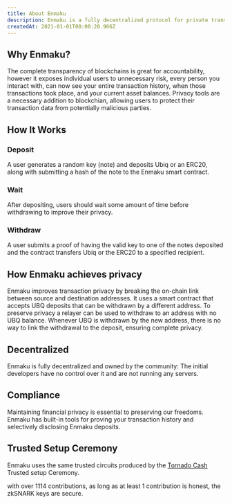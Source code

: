 ```yaml
---
title: About Enmaku
description: Enmaku is a fully decentralized protocol for private transactions on Ubiq.
createdAt: 2021-01-01T00:00:20.966Z
---
```


## Why Enmaku?

The complete transparency of blockchains is great for accountability, however it exposes individual users to unnecessary risk, every person you interact with, can now see your entire transaction history, when those transactions took place, and your current asset balances. Privacy tools are a necessary addition to blockchian, allowing users to protect their transaction data from potentially malicious parties.

## How It Works
### Deposit
A user generates a random key (note) and deposits Ubiq or an ERC20, along with submitting a hash of the note to the Enmaku smart contract.

### Wait
After depositing, users should wait some amount of time before withdrawing to improve their privacy.

### Withdraw
A user submits a proof of having the valid key to one of the notes deposited and the contract transfers Ubiq or the ERC20 to a specified recipient.

## How Enmaku achieves privacy

Enmaku improves transaction privacy by breaking the on-chain link between source and destination addresses. It uses a smart contract that accepts UBQ deposits that can be withdrawn by a different address. To preserve privacy a relayer can be used to withdraw to an address with no UBQ balance. Whenever UBQ is withdrawn by the new address, there is no way to link the withdrawal to the deposit, ensuring complete privacy.

## Decentralized

Enmaku is fully decentralized and owned by the community: The initial developers have no control over it and are not running any servers.

## Compliance

Maintaining financial privacy is essential to preserving our freedoms. Enmaku has built-in tools for proving your transaction history and selectively disclosing Enmaku deposits.

## Trusted Setup Ceremony

Enmaku uses the same trusted circuits produced by the [Tornado Cash](https://tornado.cash/) Trusted setup Ceremony.

with over 1114 contributions, as long as at least 1 contribution is honest, the zkSNARK keys are secure.

